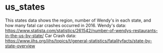 # us_states
This states data shows the region, number of Wendy's in each state, and how many fatal car crashes occurred in 2016. Wendy's data: https://www.statista.com/statistics/261542/number-of-wendys-restaurants-in-the-us-by-state/      Car Crash data: https://www.iihs.org/iihs/topics/t/general-statistics/fatalityfacts/state-by-state-overview
